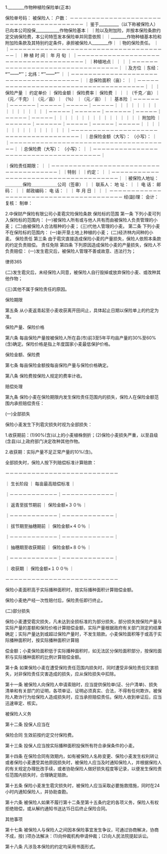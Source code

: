 
 1.________作物种植险保险单(正本) 
 
 保险单号码： 
 被保险人： 户数： 
 －－－－－－－－－－－－－－－－－－－－－－－－－－－－－－－－－－－－－－－ 
 ｜ 鉴于__________（以下称被保险人）已向本公司投保____________作物保险基本｜ 
 ｜险以及附加险，并按本保险条款约定交纳保险费，本公司特签发本保险单并同意依照｜ 
 ｜________作物种植基本险和附加险条款及其特别约定条件，承担被保险人________作｜ 
 ｜物的保险责任。 ｜ 
 ｜－－－－－－－－－－－－－－－－－－－－－－－－－－－－－－－－－－－－－｜ 
 ｜种 植 时 间｜ 年 月 旬 ｜ 
 ｜－－－－－－－－－－－－－－－－－－－－－－－－－－－－－－－－－－－－－｜ 
 ｜种植地点｜ ｜ 
 ｜ ｜－－－－－－－－－－－－－－－－－－－－－－－－－－－－－－－－｜ 
 ｜及方位 ｜东经：°′″——°′″；北纬：°′″——°′″ ｜ 
 ｜－－－－－－－－－－－－－－－－－－－－－－－－－－－－－－－－－－－－－｜ 
 ｜总保险面积（亩）： ｜ 
 ｜－－－－－－－－－－－－－－－－－－－－－－－－－－－－－－－－－－－－－｜ 
 ｜ ｜ 保险产量 ｜ 约定单价 ｜ 保险金额｜ 保险费率｜ 保险费 ｜ 
 ｜ ｜（千克／亩）｜（元／千克）｜（元／亩）｜ （％） ｜（元／亩）｜ 
 ｜ 基本险 ｜－－－－－－｜－－－－－－｜－－－－－｜－－－－－｜－－－－－｜ 
 ｜ ｜ ｜ ｜ ｜ ｜ ｜ 
 ｜ ｜ ｜ ｜ ｜ ｜ ｜ 
 ｜－－－－－｜－－－－－－｜－－－－－－｜－－－－－｜－－－－－｜－－－－－｜ 
 ｜ ｜ ｜ ｜ ｜ ｜ ｜ 
 ｜ ｜ ｜ ｜ ｜ ｜ ｜ 
 ｜ 附加险 ｜－－－－－－｜－－－－－－｜－－－－－｜－－－－－｜－－－－－｜ 
 ｜ ｜ ｜ ｜ ｜ ｜ ｜ 
 ｜ ｜ ｜ ｜ ｜ ｜ ｜ 
 ｜－－－－－－－－－－－－－－－－－－－－－－－－－－－－－－－－－－－－－｜ 
 ｜总保险金额（大写）： （小写）： ｜ 
 ｜－－－－－－－－－－－－－－－－－－－－－－－－－－－－－－－－－－－－－｜ 
 ｜总保险费（大写）： （小写）： ｜ 
 ｜－－－－－－－－－－－－－－－－－－－－－－－－－－－－－－－－－－－－－｜ 
 
 ｜保险责任期限： ｜ 
 ｜－－－－－－－－－－－－－－－－－－－－－－－－－－－－－－－－－－－－－｜ 
 ｜特别 ｜ 
 ｜约定： ｜ 
 ｜－－－－－－－－－－－－－－－－－－－－－－－－－－－－－－－－－－－－－｜ 
 ｜被保险人地址： ＿＿＿＿保险＿＿＿＿＿＿公司（签章） ｜ 
 ｜ 联系人： 地 址： ｜ 
 ｜ 电 话： 邮 码： ｜ 
 ｜ 邮政编码： 电 话： ｜ 
 ｜ 年 月 日 ｜ 
 ｜ ｜ 
 －－－－－－－－－－－－－－－－－－－－－－－－－－－－－－－－－－－－－－－ 
 经(副)理： 会计： 复核： 制单： 
 
 2.中保财产保险有限公司小麦雹灾险保险条款 
 保险标的范围 
 第一条 下列小麦可列入保险标的范围内： 
 (一)被保险人所有或与他人共有而由被保险人负责管理的小麦； 
 (二)由被保险人合法租种的小麦； 
 (三)代他人管理的小麦。 
 第二条 下列小麦不在保险标的范围内： 
 (一)新开垦土地上种植的小麦； 
 (二)经济林内间种的小麦。 
 保险责任 
 第三条 由于雹灾直接造成保险小麦的产量损失，保险人依照本条款的约定负责赔偿。 
 责任免除 
 第四条 下列原因造成保险小麦的产量损失，保险人不负责赔偿： 
 (一)发生雹灾后，被保险人管理不善或故意、违法行为； 




 
律师365






 (二)发生雹灾后，未经保险人同意，被保险人自行毁掉或放弃保险小麦、或改种其他作物； 

 (三)其他不属于保险责任的原因。 

 保险期限 

 第五条 从小麦返青起至小麦收获离开田间止，具体起止日期以保险单上的约定为准。 

 保险产量、保险价格 

 第六条 每亩保险产量按被保险人所在县(市)前3至5年平均亩产量的30%至60%(含)确定。保险价格是指上年度国家小麦最低保护价格。 

 保险金额、保险费 

 第七条 每亩保险金额按每亩保险产量与保险价格确定。 

 第八条 保险费按保险人规定的费率计收。 

 赔偿处理 

 第九条 保险小麦在保险期限内发生保险责任范围内的损失，保险人在保险金额范围内承担赔偿责任： 

 (一)全部损失 

 保险小麦发生下列雹灾损失时视为全部损失： 

 1.收获期前：(1)90%(含)以上的小麦植株倒折；(2)保险小麦损失严重，以至县级(含县)以上政府部门决定改种其他作物。 

 2.收获期：实际产量不足正常产量的10%(含)。 

 全部损失时，保险人按下列赔偿标准计算赔款： 

 －－－－－－－－－－－－－－－－－－－－－－－－－－ 

 ｜ 生长阶段 ｜ 每亩最高赔偿标准 ｜ 

 ｜－－－－－－－－－－－｜－－－－－－－－－－－－｜ 

 ｜ 返青至拔节期前 ｜ 保险金额×３０％ ｜ 

 ｜－－－－－－－－－－－｜－－－－－－－－－－－－｜ 

 ｜ 拔节期至抽穗期前 ｜ 保险金额×４０％ ｜ 

 ｜－－－－－－－－－－－｜－－－－－－－－－－－－｜ 

 ｜ 抽穗期至收获期前 ｜ 保险金额×８０％ ｜ 

 ｜－－－－－－－－－－－｜－－－－－－－－－－－－｜ 

 ｜ 收获期 ｜ 保险金额×１００％ ｜ 

 －－－－－－－－－－－－－－－－－－－－－－－－－－ 

 保险小麦面积高于实际播种面积时，按实际播种面积计算赔偿金额。 

 保险小麦绝产经一次性赔付后，保险责任即行终止。 

 (二)部分损失 

 保险小麦遭受雹灾损失，凡未达到全损标准的为部分损失，部分损失按保险产量与实际产量的差额和保险价格计算赔偿金额，实际产量根据政府有关部门测定的结果确定；实际产量达到或超过保险产量时，不发生赔款。小麦保险面积等于或高于实际播种面积时，按实际播种面积计算赔 

 偿金额；小麦保险面积低于实际播种面积时，如无法区分保险面积部分，按保险面积与实际播种面积的比例计算赔偿金额。 

 第十条 如果保险小麦在遭受保险责任范围内损失时，同时遭受非保险责任灾害损失，对非保险责任灾害造成的损失，应从保险损失中扣除。 

 第十一条 被保险人向保险人申请索赔时，应当提供保险单(证、分户清单)、损失清单和有关部门的证明，各项单证、证明必须真实、合法，不得有任何欺诈。被保险人欺诈行为给保险人造成损失时，应当承担赔偿责任。保险人收到单证后，应当迅速审定、核实。 

 被保险人义务 

 第十二条 投保人应当在

保险合同
生效前按约定交付保险费。 

 第十三条 投保人应当按实际播种面积投保所有符合承保条件的小麦。 

 第十四条 在保险合同有效期内，如有被保险人名称变更、保险小麦发生权利转让或者保险小麦遭受其他原因损失时，被保险人应当及时通知保险人，并根据保险人的有关规定办理批改手续，或者协助保险人做好损失程度等记录，以便发生保险责任范围内损失时，合理确定赔款。 

 第十五条 保险小麦发生雹灾损失时，被保险人应当采取必要施救措施，同时在24小时内通知保险人，并协助查勘。 

 第十六条 被保险人如果不履行第十二条至第十五条约定的各项义务，保险人有权拒绝赔偿，或从解约通知书送达15日后终止保险合同。 

 其他事项 

 第十七条 被保险人与保险人之间因本保险事宜发生争议，可通过协商解决，协商不成，按( )项办法解决：(1)向仲裁机构申请仲裁；(2)向人民法院提起诉讼。 

 第十八条 凡涉及本保险的约定均采用书面形式。 


 

 
 
 
 
 
  


  
 

  


  


  
 
 
 
 

